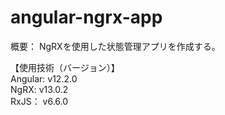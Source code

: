 # angular-ngrx-app

概要：
NgRXを使用した状態管理アプリを作成する。<br>

【使用技術（バージョン）】<br>
Angular: v12.2.0<br>
NgRX: v13.0.2<br>
RxJS： v6.6.0<br>


